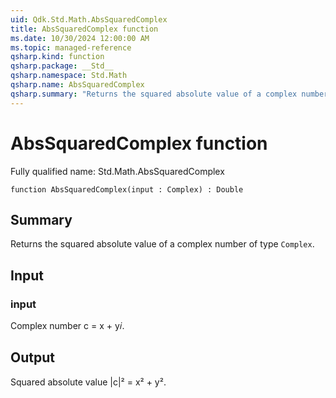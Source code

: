```yaml
---
uid: Qdk.Std.Math.AbsSquaredComplex
title: AbsSquaredComplex function
ms.date: 10/30/2024 12:00:00 AM
ms.topic: managed-reference
qsharp.kind: function
qsharp.package: __Std__
qsharp.namespace: Std.Math
qsharp.name: AbsSquaredComplex
qsharp.summary: "Returns the squared absolute value of a complex number of type `Complex`."
---
```


# AbsSquaredComplex function

Fully qualified name: Std.Math.AbsSquaredComplex

```qsharp
function AbsSquaredComplex(input : Complex) : Double
```

## Summary
Returns the squared absolute value of a complex number of type
`Complex`.

## Input
### input
Complex number c = x + y𝑖.

## Output
Squared absolute value |c|² = x² + y².
